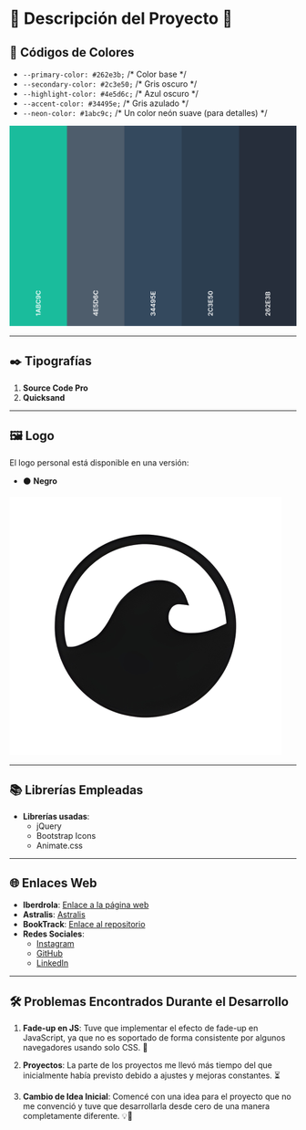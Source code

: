 # 🌟 **Descripción del Proyecto** 🌟

## 🎨 **Códigos de Colores**

- `--primary-color: #262e3b;`  /* Color base */
- `--secondary-color: #2c3e50;`  /* Gris oscuro */
- `--highlight-color: #4e5d6c;`  /* Azul oscuro */
- `--accent-color: #34495e;`  /* Gris azulado */
- `--neon-color: #1abc9c;`  /* Un color neón suave (para detalles) */

![Ejemplo de Paleta de Colores](img/Paleta.PNG) <!-- Añadir imagen de la paleta de colores -->
- - -
## ✒️ **Tipografías**

1. **Source Code Pro** 
2. **Quicksand**
- - -

## 🖼️ **Logo**

El logo personal está disponible en una versión:
- ⚫ **Negro**

![Logo en Negro](img/logotipo.png)
- - -

## 📚 **Librerías Empleadas**

- **Librerías usadas**:
  - jQuery
  - Bootstrap Icons
  - Animate.css

- - -

## 🌐 **Enlaces Web**

- **Iberdrola**: [Enlace a la página web](https://ismavargass.github.io/Iberdrola/)
- **Astralis**: [Astralis](https://github.com/IsmaVargass/Astralis-Game)
- **BookTrack**: [Enlace al repositorio](https://github.com/Proyecto-BookTrack/Proyecto-BookTrack)
- **Redes Sociales**:
  - [Instagram](https://instagram.com/ismavargass)
  - [GitHub](https://github.com/IsmaVargass) 
  - [LinkedIn](https://www.linkedin.com/in/ismael-vargas-duque/) 
- - -

## 🛠️ **Problemas Encontrados Durante el Desarrollo**

1. **Fade-up en JS**: Tuve que implementar el efecto de fade-up en JavaScript, ya que no es soportado de forma consistente por algunos navegadores usando solo CSS. 🔧

2. **Proyectos**: La parte de los proyectos me llevó más tiempo del que inicialmente había previsto debido a ajustes y mejoras constantes. ⏳

3. **Cambio de Idea Inicial**: Comencé con una idea para el proyecto que no me convenció y tuve que desarrollarla desde cero de una manera completamente diferente. 💡🔄

